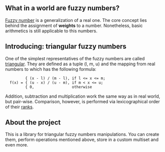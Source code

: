 ## What in a world are fuzzy numbers?

[Fuzzy number](https://en.wikipedia.org/wiki/Fuzzy_number) is a generalization of a real one. The core concept lies behind the assignment of **weights** to a number. Nonetheless, basic arithmetics is still applicable to this numbers.

## Introducing: triangular fuzzy numbers
One of the simplest representatives of the fuzzy numbers are called [triangular](https://www.researchgate.net/publication/318946539_Theory_of_Triangular_Fuzzy_Number).
They are defined as a tuple (l, m, u) and the mapping from real numbers to which has the following formula:

             { (x - l) / (m - l), if l <= x <= m;
      f(x) = { (u - x) / (u - m), if m < x <= u;
             { 0,                 otherwise
             

Addition, subtraction and multiplication work the same way as in real world, but pair-wise. Comparison, however, is performed via lexicographical order of their [ranks](https://www.researchgate.net/publication/260834079_A_new_method_for_ranking_triangular_fuzzy_numbers).

## About the project

This is a library for triangular fuzzy numbers manipulations. You can create them, perform operations mentioned above, store in a custom multiset and even more.
